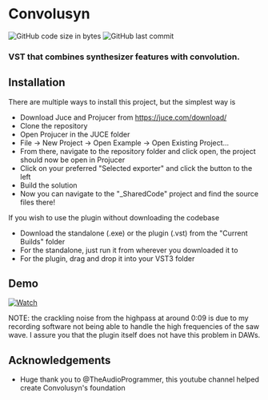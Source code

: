 # Convolusyn
![GitHub code size in bytes](https://img.shields.io/github/languages/code-size/LucaRodriguesOG/Convolusyn)
![GitHub last commit](https://img.shields.io/github/last-commit/LucaRodriguesOG/Convolusyn)
### VST that combines synthesizer features with convolution.
## Installation
There are multiple ways to install this project, but the simplest way is
- Download Juce and Projucer from https://juce.com/download/
- Clone the repository
- Open Projucer in the JUCE folder
- File -> New Project -> Open Example -> Open Existing Project...
- From there, navigate to the repository folder and click open, the project should now be open in Projucer
- Click on your preferred "Selected exporter" and click the button to the left
- Build the solution
- Now you can navigate to the "_SharedCode" project and find the source files there!

If you wish to use the plugin without downloading the codebase
- Download the standalone (.exe) or the plugin (.vst) from the "Current Builds" folder
- For the standalone, just run it from wherever you downloaded it to
- For the plugin, drag and drop it into your VST3 folder

## Demo
[![Watch](https://img.youtube.com/vi/wSCi-kytQMs/hqdefault.jpg)](https://www.youtube.com/embed/wSCi-kytQMs)

NOTE: the crackling noise from the highpass at around 0:09 is due to my recording software not being able to handle the high frequencies of the saw wave. I assure you that the plugin itself does not have this problem in DAWs.
## Acknowledgements
- Huge thank you to @TheAudioProgrammer, this youtube channel helped create Convolusyn's foundation
